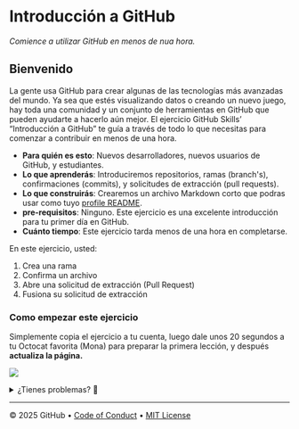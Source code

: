 # Introducción a GitHub

_Comience a utilizar GitHub en menos de nua hora._

## Bienvenido

La gente usa GitHub para crear algunas de las tecnologías más avanzadas del mundo. Ya sea que estés visualizando datos o creando un nuevo juego, hay toda una comunidad y un conjunto de herramientas en GitHub que pueden ayudarte a hacerlo aún mejor. El ejercicio GitHub Skills’ “Introducción a GitHub” te guía a través de todo lo que necesitas para comenzar a contribuir en menos de una hora.

- **Para quién es esto**: Nuevos desarrolladores, nuevos usuarios de GitHub, y estudiantes.
- **Lo que aprenderás**: Introduciremos repositorios, ramas (branch's), confirmaciones (commits), y solicitudes de extracción (pull requests).
- **Lo que construirás**: Crearemos un archivo Markdown corto que podras usar como tuyo [profile README](https://docs.github.com/account-and-profile/setting-up-and-managing-your-github-profile/customizing-your-profile/managing-your-profile-readme).
- **pre-requisitos**: Ninguno. Este ejercicio es una excelente introducción para tu primer día en GitHub.
- **Cuánto tiempo**: Este ejercicio tarda menos de una hora en completarse.

En este ejercicio, usted:

1. Crea una rama
2. Confirma un archivo
3. Abre una solicitud de extracción (Pull Request)
4. Fusiona su solicitud de extracción

### Como empezar este ejercicio

Simplemente copia el ejercicio a tu cuenta, luego dale unos 20 segundos a tu Octocat favorita (Mona) para preparar la primera lección, y después **actualiza la página.**

[![](https://img.shields.io/badge/Copiar%20Ejercicio-%E2%86%92-1f883d?style=for-the-badge&logo=github&labelColor=197935)](https://github.com/new?template_owner=skills-dev&template_name=introduction-to-github&owner=%40me&name=skills-introduction-to-github&description=Exercise:+Introduction+to+GitHub&visibility=public)

<details>
<summary>¿Tienes problemas? 🤷</summary><br/>

Al copiar el ejercicio, recomendamos las siguientes configuraciones:

- Para el propietario, elija su cuenta personal o una organización para alojar el repositorio.

- Recomendamos crear un repositorio público, ya que los repositorios privados utilizarán actas de Acciones.

Sí el ejercicio no está listo en 20 segundos, por favor verifica el [Actions](../../actions) tab.

- Verifique si hay un trabajo en ejecución. A veces simplemente lleva un poco más de tiempo.

- Si la página muestra un trabajo fallido, envíe un problema. ¡Qué bien, encontraste un error! 🐛

</details>

---

&copy; 2025 GitHub &bull; [Code of Conduct](https://www.contributor-covenant.org/version/2/1/code_of_conduct/code_of_conduct.md) &bull; [MIT License](https://gh.io/mit)
